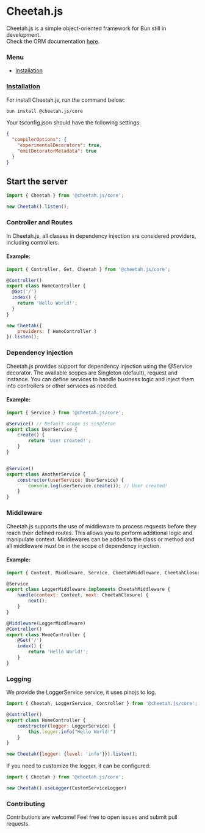# Cheetah.js
Cheetah.js is a simple object-oriented framework for Bun still in development.
<br>
Check the ORM documentation [here](https://github.com/mlusca/cheetah.js/tree/master/packages/orm).
### Menu
- [Installation](#install)

### [Installation](#install)
For install Cheetah.js, run the command below:

```bash 
bun install @cheetah.js/core
```

Your tsconfig.json should have the following settings:
```json
{
  "compilerOptions": {
    "experimentalDecorators": true,
    "emitDecoratorMetadata": true
  }
}
```

## Start the server
```javascript
import { Cheetah } from '@cheetah.js/core';

new Cheetah().listen();
```

### Controller and Routes
In Cheetah.js, all classes in dependency injection are considered providers, including controllers.
#### Example:
```javascript 
import { Controller, Get, Cheetah } from '@cheetah.js/core';

@Controller()
export class HomeController {
  @Get('/')
  index() {
    return 'Hello World!';
  }
}

new Cheetah({ 
    providers: [ HomeController ]
}).listen();
```

### Dependency injection
Cheetah.js provides support for dependency injection using the @Service decorator.
The available scopes are Singleton (default), request and instance. You can define services to handle business logic and inject them into controllers or other services as needed. </br>
#### Example:
```javascript
import { Service } from '@cheetah.js/core';

@Service() // Default scope is Singleton
export class UserService {
    create() {
        return 'User created!';
    }
}


@Service()
export class AnotherService {
    constructor(userService: UserService) {
        console.log(userService.create()); // User created!
    }
}
```
### Middleware
Cheetah.js supports the use of middleware to process requests before they reach their defined routes. This allows you to perform additional logic and manipulate context.
Middlewares can be added to the class or method and all middleware must be in the scope of dependency injection.
#### Example:
```javascript
import { Context, Middleware, Service, CheetahMiddleware, CheetahClosure } from '@cheetah.js/core';

@Service
export class LoggerMiddleware implements CheetahMiddleware {
    handle(context: Context, next: CheetahClosure) {
        next();
    }
}

@Middleware(LoggerMiddleware)
@Controller()
export class HomeController {
    @Get('/')
    index() {
        return 'Hello World!';
    }
}
```

### Logging
We provide the LoggerService service, it uses pinojs to log.
```javascript
import { Cheetah, LoggerService, Controller } from '@cheetah.js/core';

@Controller()
export class HomeController {
    constructor(logger: LoggerService) {
        this.logger.info("Hello World!")
    }
}

new Cheetah({logger: {level: 'info'}}).listen();
```
If you need to customize the logger, it can be configured:
```javascript
import { Cheetah } from '@cheetah.js/core';

new Cheetah().useLogger(CustomServiceLogger)
```

### Contributing
Contributions are welcome! Feel free to open issues and submit pull requests.